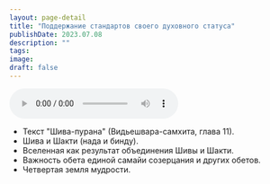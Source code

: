 ```yaml
---
layout: page-detail
title: "Поддержание стандартов своего духовного статуса"
publishDate: 2023.07.08
description: ""
tags:
image:
draft: false
---
```


<audio title="2023.07.08 - Поддержание стандартов своего духовного статуса.mp3" src="/upload/iblock/8e7/8e7e766426d1f551ff9ef07065321bb0.mp3" controls=""></audio>

* Текст "Шива-пурана" (Видьешвара-самхита, глава 11).
* Шива и Шакти (нада и бинду).
* Вселенная как результат объединения Шивы и Шакти.
* Важность обета единой самайи созерцания и других обетов.
* Четвертая земля мудрости.

  
